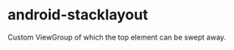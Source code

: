 android-stacklayout
===================

Custom ViewGroup of which the top element can be swept away.
